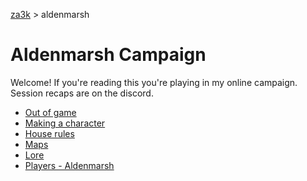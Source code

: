 [za3k](/) > aldenmarsh

# Aldenmarsh Campaign
Welcome! If you're reading this you're playing in my online campaign. Session recaps are on the discord.

- [Out of game](about)
- [Making a character](build)
- [House rules](house_rules)
- [Maps](maps)
- [Lore](lore)
- [Players - Aldenmarsh](party/players1)
